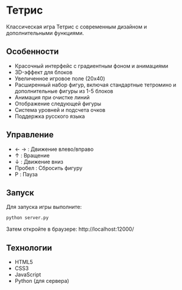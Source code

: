 # Тетрис

Классическая игра Тетрис с современным дизайном и дополнительными функциями.

## Особенности

- Красочный интерфейс с градиентным фоном и анимациями
- 3D-эффект для блоков
- Увеличенное игровое поле (20x40)
- Расширенный набор фигур, включая стандартные тетромино и дополнительные фигуры из 1-5 блоков
- Анимация при очистке линий
- Отображение следующей фигуры
- Система уровней и подсчета очков
- Поддержка русского языка

## Управление

- ← → : Движение влево/вправо
- ↑ : Вращение
- ↓ : Движение вниз
- Пробел : Сбросить фигуру
- P : Пауза

## Запуск

Для запуска игры выполните:

```bash
python server.py
```

Затем откройте в браузере:
http://localhost:12000/

## Технологии

- HTML5
- CSS3
- JavaScript
- Python (для сервера)
